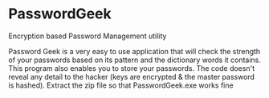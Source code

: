 PasswordGeek
============

Encryption based Password Management utility

Password Geek is a very easy to use application that will check the strength of your passwords based on its pattern and the dictionary words it contains. This program also enables you to store your passwords. The code doesn't reveal any detail to the hacker (keys are encrypted & the master password is hashed). Extract the zip file so that PasswordGeek.exe works fine
